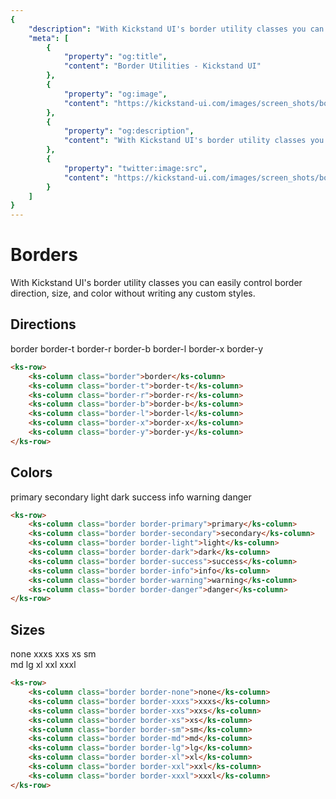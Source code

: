 ```yaml
---
{
    "description": "With Kickstand UI's border utility classes you can easily control border direction, size, and color without writing any custom styles.",
    "meta": [
        {
            "property": "og:title",
            "content": "Border Utilities - Kickstand UI"
        },
        {
            "property": "og:image",
            "content": "https://kickstand-ui.com/images/screen_shots/borders.png"
        },
        {
            "property": "og:description",
            "content": "With Kickstand UI's border utility classes you can easily control border direction, size, and color without writing any custom styles."
        },
        {
            "property": "twitter:image:src",
            "content": "https://kickstand-ui.com/images/screen_shots/borders.png"
        }
    ]
}
---
```


# Borders

With Kickstand UI's border utility classes you can easily control border direction, size, and color without writing any custom styles.

## Directions

<div class="my-xl">
    <ks-row>
        <ks-column class="mr-xs bg-light-lighter border">border</ks-column>
        <ks-column class="mx-xs bg-light-lighter border-t">border-t</ks-column>
        <ks-column class="mx-xs bg-light-lighter border-r">border-r</ks-column>
        <ks-column class="mx-xs bg-light-lighter border-b">border-b</ks-column>
        <ks-column class="mx-xs bg-light-lighter border-l">border-l</ks-column>
        <ks-column class="mx-xs bg-light-lighter border-x">border-x</ks-column>
        <ks-column class="ml-xs bg-light-lighter border-y">border-y</ks-column>
    </ks-row>
</div>

```html
<ks-row>
    <ks-column class="border">border</ks-column>
    <ks-column class="border-t">border-t</ks-column>
    <ks-column class="border-r">border-r</ks-column>
    <ks-column class="border-b">border-b</ks-column>
    <ks-column class="border-l">border-l</ks-column>
    <ks-column class="border-x">border-x</ks-column>
    <ks-column class="border-y">border-y</ks-column>
</ks-row>
```

## Colors

<div class="my-xl">
    <ks-row>
        <ks-column class="mr-xs bg-light-lighter border border-primary">primary</ks-column>
        <ks-column class="mx-xs bg-light-lighter border border-secondary">secondary</ks-column>
        <ks-column class="mx-xs bg-light-lighter border border-light">light</ks-column>
        <ks-column class="mx-xs bg-light-lighter border border-dark">dark</ks-column>
        <ks-column class="mx-xs bg-light-lighter border border-success">success</ks-column>
        <ks-column class="mx-xs bg-light-lighter border border-info">info</ks-column>
        <ks-column class="mx-xs bg-light-lighter border border-warning">warning</ks-column>
        <ks-column class="ml-xs bg-light-lighter border border-danger">danger</ks-column>
    </ks-row>
</div>

```html
<ks-row>
    <ks-column class="border border-primary">primary</ks-column>
    <ks-column class="border border-secondary">secondary</ks-column>
    <ks-column class="border border-light">light</ks-column>
    <ks-column class="border border-dark">dark</ks-column>
    <ks-column class="border border-success">success</ks-column>
    <ks-column class="border border-info">info</ks-column>
    <ks-column class="border border-warning">warning</ks-column>
    <ks-column class="border border-danger">danger</ks-column>
</ks-row>
```

## Sizes

<div class="my-xl">
    <ks-row>
        <ks-column class="mr-xs bg-light-lighter border border-none">none</ks-column>
        <ks-column class="mx-xs bg-light-lighter border border-xxxs">xxxs</ks-column>
        <ks-column class="mx-xs bg-light-lighter border border-xxs">xxs</ks-column>
        <ks-column class="mx-xs bg-light-lighter border border-xs">xs</ks-column>
        <ks-column class="mx-xs bg-light-lighter border border-sm">sm</ks-column>
        <div class="w-100 my-sm"></div>
        <ks-column class="mx-xs bg-light-lighter border border-md">md</ks-column>
        <ks-column class="mx-xs bg-light-lighter border border-lg">lg</ks-column>
        <ks-column class="mx-xs bg-light-lighter border border-xl">xl</ks-column>
        <ks-column class="mx-xs bg-light-lighter border border-xxl">xxl</ks-column>
        <ks-column class="ml-xs bg-light-lighter border border-xxxl">xxxl</ks-column>
    </ks-row>
</div>

```html
<ks-row>
    <ks-column class="border border-none">none</ks-column>
    <ks-column class="border border-xxxs">xxxs</ks-column>
    <ks-column class="border border-xxs">xxs</ks-column>
    <ks-column class="border border-xs">xs</ks-column>
    <ks-column class="border border-sm">sm</ks-column>
    <ks-column class="border border-md">md</ks-column>
    <ks-column class="border border-lg">lg</ks-column>
    <ks-column class="border border-xl">xl</ks-column>
    <ks-column class="border border-xxl">xxl</ks-column>
    <ks-column class="border border-xxxl">xxxl</ks-column>
</ks-row>
```
